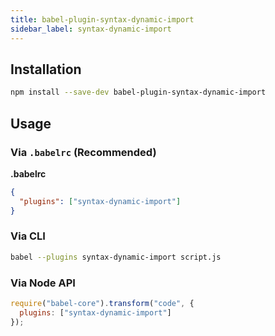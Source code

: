 ```yaml
---
title: babel-plugin-syntax-dynamic-import
sidebar_label: syntax-dynamic-import
---
```


## Installation

```sh
npm install --save-dev babel-plugin-syntax-dynamic-import
```

## Usage

### Via `.babelrc` (Recommended)

**.babelrc**

```json
{
  "plugins": ["syntax-dynamic-import"]
}
```

### Via CLI

```sh
babel --plugins syntax-dynamic-import script.js
```

### Via Node API

```javascript
require("babel-core").transform("code", {
  plugins: ["syntax-dynamic-import"]
});
```

